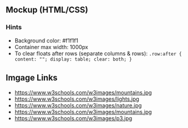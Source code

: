 ## Mockup (HTML/CSS)

### Hints
- Background color: #f1f1f1
- Container max width: 1000px
- To clear floats after rows (separate columns & rows): ```.row:after {
    content: "";
    display: table;
    clear: both;
}```

## Imgage Links
- https://www.w3schools.com/w3images/mountains.jpg
- https://www.w3schools.com/w3images/lights.jpg
- https://www.w3schools.com/w3images/nature.jpg
- https://www.w3schools.com/w3images/mountains.jpg
- https://www.w3schools.com/w3images/p3.jpg
